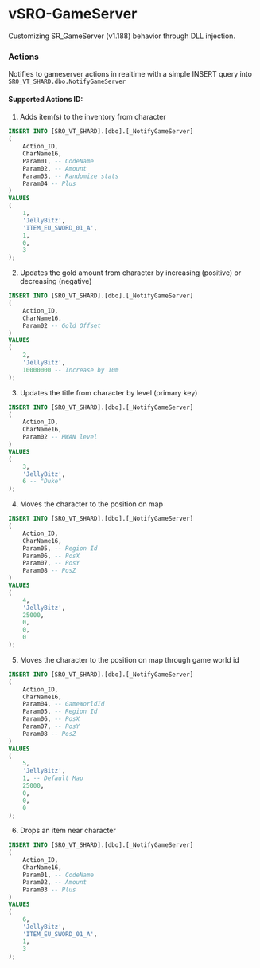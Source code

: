 # vSRO-GameServer

Customizing SR_GameServer (v1.188) behavior through DLL injection.

### Actions

Notifies to gameserver actions in realtime with a simple INSERT query into `SRO_VT_SHARD.dbo.NotifyGameServer`

#### Supported Actions ID:

1. Adds item(s) to the inventory from character 
```sql
INSERT INTO [SRO_VT_SHARD].[dbo].[_NotifyGameServer]
(
	Action_ID,
	CharName16,
	Param01, -- CodeName
	Param02, -- Amount
	Param03, -- Randomize stats
	Param04 -- Plus
)
VALUES
(
	1,
	'JellyBitz',
	'ITEM_EU_SWORD_01_A',
	1,
	0,
	3
);
```

2. Updates the gold amount from character by increasing (positive) or decreasing (negative)
```sql
INSERT INTO [SRO_VT_SHARD].[dbo].[_NotifyGameServer]
(
	Action_ID,
	CharName16,
	Param02 -- Gold Offset
)
VALUES
(
	2,
	'JellyBitz',
	10000000 -- Increase by 10m
);
```

3. Updates the title from character by level (primary key)
```sql
INSERT INTO [SRO_VT_SHARD].[dbo].[_NotifyGameServer]
(
	Action_ID,
	CharName16,
	Param02 -- HWAN level
)
VALUES
(
	3,
	'JellyBitz',
	6 -- "Duke"
);
```

4. Moves the character to the position on map
```sql
INSERT INTO [SRO_VT_SHARD].[dbo].[_NotifyGameServer]
(
	Action_ID,
	CharName16,
	Param05, -- Region Id
	Param06, -- PosX
	Param07, -- PosY
	Param08 -- PosZ
)
VALUES
(
	4,
	'JellyBitz',
	25000,
	0,
	0,
	0
);
```

5. Moves the character to the position on map through game world id
```sql
INSERT INTO [SRO_VT_SHARD].[dbo].[_NotifyGameServer]
(
	Action_ID,
	CharName16,
	Param04, -- GameWorldId
	Param05, -- Region Id
	Param06, -- PosX
	Param07, -- PosY
	Param08 -- PosZ
)
VALUES
(
	5,
	'JellyBitz',
	1, -- Default Map
	25000,
	0,
	0,
	0
);
```

6. Drops an item near character
```sql
INSERT INTO [SRO_VT_SHARD].[dbo].[_NotifyGameServer]
(
	Action_ID,
	CharName16,
	Param01, -- CodeName
	Param02, -- Amount
	Param03 -- Plus
)
VALUES
(
	6,
	'JellyBitz',
	'ITEM_EU_SWORD_01_A',
	1,
	3
);
```